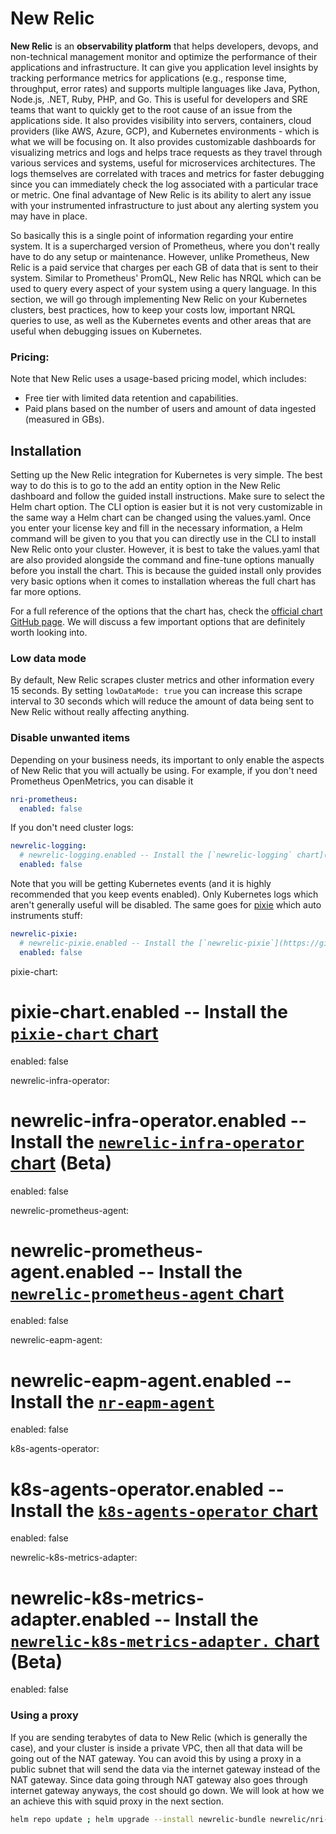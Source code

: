 # New Relic

**New Relic** is an **observability platform** that helps developers, devops, and non-technical management monitor and optimize the performance of their applications and infrastructure. It can give you application level insights by tracking performance metrics for applications (e.g., response time, throughput, error rates) and supports multiple languages like Java, Python, Node.js, .NET, Ruby, PHP, and Go. This is useful for developers and SRE teams that want to quickly get to the root cause of an issue from the applications side. It also provides visibility into servers, containers, cloud providers (like AWS, Azure, GCP), and Kubernetes environments - which is what we will be focusing on. It also provides customizable dashboards for visualizing metrics and logs and helps trace requests as they travel through various services and systems, useful for microservices architectures. The logs themselves are correlated with traces and metrics for faster debugging since you can immediately check the log associated with a particular trace or metric. One final advantage of New Relic is its ability to alert any issue with your instrumented infrastructure to just about any alerting system you may have in place.

So basically this is a single point of information regarding your entire system. It is a supercharged version of Prometheus, where you don't really have to do any setup or maintenance. However, unlike Prometheus, New Relic is a paid service that charges per each GB of data that is sent to their system. Similar to Prometheus' PromQL, New Relic has NRQL which can be used to query every aspect of your system using a query language. In this section, we will go through implementing New Relic on your Kubernetes clusters, best practices, how to keep your costs low, important NRQL queries to use, as well as the Kubernetes events and other areas that are useful when debugging issues on Kubernetes.

### Pricing:

Note that New Relic uses a usage-based pricing model, which includes:

* Free tier with limited data retention and capabilities.
* Paid plans based on the number of users and amount of data ingested (measured in GBs).

## Installation

Setting up the New Relic integration for Kubernetes is very simple. The best way to do this is to go to the add an entity option in the New Relic dashboard and follow the guided install instructions. Make sure to select the Helm chart option. The CLI option is easier but it is not very customizable in the same way a Helm chart can be changed using the values.yaml. Once you enter your license key and fill in the necessary information, a Helm command will be given to you that you can directly use in the CLI to install New Relic onto your cluster. However, it is best to take the values.yaml that are also provided alongside the command and fine-tune options manually before you install the chart. This is because the guided install only provides very basic options when it comes to installation whereas the full chart has far more options.

For a full reference of the options that the chart has, check the [official chart GitHub page](https://github.com/newrelic/helm-charts/tree/master/charts/nri-bundle). We will discuss a few important options that are definitely worth looking into.

### Low data mode

By default, New Relic scrapes cluster metrics and other information every 15 seconds. By setting `lowDataMode: true` you can increase this scrape interval to 30 seconds which will reduce the amount of data being sent to New Relic without really affecting anything.

### Disable unwanted items

Depending on your business needs, its important to only enable the aspects of New Relic that you will actually be using. For example, if you don't need Prometheus OpenMetrics, you can disable it 

```yaml
nri-prometheus:
  enabled: false
```

If you don't need cluster logs:

```yaml
newrelic-logging:
  # newrelic-logging.enabled -- Install the [`newrelic-logging` chart](https://github.com/newrelic/helm-charts/tree/master/charts/newrelic-logging)
  enabled: false
```

Note that you will be getting Kubernetes events (and it is highly recommended that you keep events enabled). Only Kubernetes logs which aren't generally useful will be disabled. The same goes for [pixie](https://docs.px.dev/about-pixie/what-is-pixie/) which auto instruments stuff:

```yaml
newrelic-pixie:
  # newrelic-pixie.enabled -- Install the [`newrelic-pixie`](https://github.com/newrelic/helm-charts/tree/master/charts/newrelic-pixie)
  enabled: false
```

pixie-chart:
  # pixie-chart.enabled -- Install the [`pixie-chart` chart](https://docs.pixielabs.ai/installing-pixie/install-schemes/helm/#3.-deploy)
  enabled: false

newrelic-infra-operator:
  # newrelic-infra-operator.enabled -- Install the [`newrelic-infra-operator` chart](https://github.com/newrelic/newrelic-infra-operator/tree/main/charts/newrelic-infra-operator) (Beta)
  enabled: false

newrelic-prometheus-agent:
  # newrelic-prometheus-agent.enabled -- Install the [`newrelic-prometheus-agent` chart](https://github.com/newrelic/newrelic-prometheus-configurator/tree/main/charts/newrelic-prometheus-agent)
  enabled: false

newrelic-eapm-agent:
  # newrelic-eapm-agent.enabled -- Install the [`nr-eapm-agent`](https://github.com/newrelic/helm-charts/tree/master/charts/nr-ebpf-agent)
  enabled: false

k8s-agents-operator:
  # k8s-agents-operator.enabled -- Install the [`k8s-agents-operator` chart](https://github.com/newrelic/k8s-agents-operator/tree/main/charts/k8s-agents-operator)
  enabled: false

newrelic-k8s-metrics-adapter:
  # newrelic-k8s-metrics-adapter.enabled -- Install the [`newrelic-k8s-metrics-adapter.` chart](https://github.com/newrelic/newrelic-k8s-metrics-adapter/tree/main/charts/newrelic-k8s-metrics-adapter) (Beta)
  enabled: false

### Using a proxy

If you are sending terabytes of data to New Relic (which is generally the case), and your cluster is inside a private VPC, then all that data will be going out of the NAT gateway. You can avoid this by using a proxy in a public subnet that will send the data via the internet gateway instead of the NAT gateway. Since data going through NAT gateway also goes through internet gateway anyways, the cost should go down. We will look at how we an achieve this with squid proxy in the next section.

```bash
helm repo update ; helm upgrade --install newrelic-bundle newrelic/nri-bundle -n newrelic --values values.yaml
```